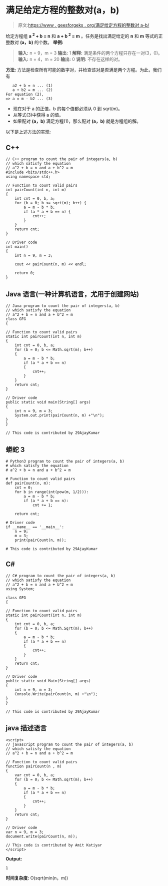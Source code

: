 # 满足给定方程的整数对(a，b)

> 原文:[https://www . geesforgeks . org/满足给定方程的整数对 a-b/](https://www.geeksforgeeks.org/pair-of-integers-a-b-which-satisfy-the-given-equations/)

给定方程组 **a <sup>2</sup> + b = n** 和 **a + b <sup>2</sup> = m** 。任务是找出满足给定的 **n** 和 **m** 等式的正整数对 **(a，b)** 的个数。
**举例:**

> **输入:** n = 9，m = 3
> **输出:** 1
> **解释:**
> 满足条件的两个方程只存在一对(3，0)。
> **输入:** n = 4，m = 20
> **输出:** 0
> **说明:**
> 不存在这样的对。

**方法:**
方法是检查所有可能的数字对，并检查该对是否满足两个方程。为此，我们有

```
   a2 + b = n ... (1)
   a + b2 = m ... (2)
For equation (2), 
=> a = m - b2 ... (3)
```

*   现在对于 a 的正值，b 的每个值都必须从 0 到 sqrt(m)。
*   从等式(3)中获得 a 的值。
*   如果配对 **(a，b)** 满足方程(1)，那么配对 **(a，b)** 就是方程组的解。

以下是上述方法的实现:

## C++

```
// C++ program to count the pair of integers(a, b)
// which satisfy the equation
// a^2 + b = n and a + b^2 = m
#include <bits/stdc++.h>
using namespace std;

// Function to count valid pairs
int pairCount(int n, int m)
{
    int cnt = 0, b, a;
    for (b = 0; b <= sqrt(m); b++) {
        a = m - b * b;
        if (a * a + b == n) {
            cnt++;
        }
    }
    return cnt;
}

// Driver code
int main()
{
    int n = 9, m = 3;

    cout << pairCount(n, m) << endl;

    return 0;
}
```

## Java 语言(一种计算机语言，尤用于创建网站)

```
// Java program to count the pair of integers(a, b)
// which satisfy the equation
// a^2 + b = n and a + b^2 = m
class GFG
{

// Function to count valid pairs
static int pairCount(int n, int m)
{
    int cnt = 0, b, a;
    for (b = 0; b <= Math.sqrt(m); b++)
    {
        a = m - b * b;
        if (a * a + b == n)
        {
            cnt++;
        }
    }
    return cnt;
}

// Driver code
public static void main(String[] args)
{
    int n = 9, m = 3;
    System.out.print(pairCount(n, m) +"\n");
}
}

// This code is contributed by 29AjayKumar
```

## 蟒蛇 3

```
# Python3 program to count the pair of integers(a, b)
# which satisfy the equation
# a^2 + b = n and a + b^2 = m

# Function to count valid pairs
def pairCount(n, m):
    cnt = 0;
    for b in range(int(pow(m, 1/2))):
        a = m - b * b;
        if (a * a + b == n):
            cnt += 1;

    return cnt;

# Driver code
if __name__ == '__main__':
    n = 9;
    m = 3;
    print(pairCount(n, m));

# This code is contributed by 29AjayKumar
```

## C#

```
// C# program to count the pair of integers(a, b)
// which satisfy the equation
// a^2 + b = n and a + b^2 = m
using System;

class GFG
{

// Function to count valid pairs
static int pairCount(int n, int m)
{
    int cnt = 0, b, a;
    for (b = 0; b <= Math.Sqrt(m); b++)
    {
        a = m - b * b;
        if (a * a + b == n)
        {
            cnt++;
        }
    }
    return cnt;
}

// Driver code
public static void Main(String[] args)
{
    int n = 9, m = 3;
    Console.Write(pairCount(n, m) +"\n");
}
}

// This code is contributed by 29AjayKumar
```

## java 描述语言

```
<script>
// javascript program to count the pair of integers(a, b)
// which satisfy the equation
// a^2 + b = n and a + b^2 = m

// Function to count valid pairs
function pairCount(n , m)
{
    var cnt = 0, b, a;
    for (b = 0; b <= Math.sqrt(m); b++)
    {
        a = m - b * b;
        if (a * a + b == n)
        {
            cnt++;
        }
    }
    return cnt;
}

// Driver code
var n = 9, m = 3;
document.write(pairCount(n, m));

// This code is contributed by Amit Katiyar
</script>
```

**Output:** 

```
1
```

**时间复杂度:** O(sqrt(min(n，m))